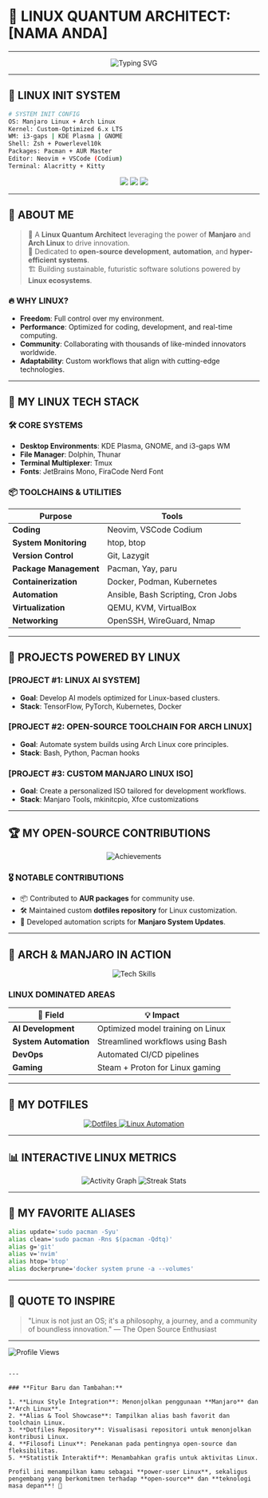 # 🐧 **LINUX QUANTUM ARCHITECT**: [NAMA ANDA]

---

<div align="center">
  <img src="https://readme-typing-svg.herokuapp.com?font=Fira+Code&size=35&duration=4000&color=00FFCC&center=true&vCenter=true&width=1000&lines=🐧+Proud+Linux+User;🌟+Manjaro+%26+Arch+Linux+Enthusiast;🚀+Building+Futuristic+Open-Source+Ecosystems" alt="Typing SVG">
</div>

---

## 🐧 **LINUX INIT SYSTEM**

```bash
# SYSTEM INIT CONFIG
OS: Manjaro Linux + Arch Linux
Kernel: Custom-Optimized 6.x LTS
WM: i3-gaps | KDE Plasma | GNOME
Shell: Zsh + Powerlevel10k
Packages: Pacman + AUR Master
Editor: Neovim + VSCode (Codium)
Terminal: Alacritty + Kitty
```

<div align="center">
  <img src="https://img.shields.io/badge/Linux-Manjaro%20%7C%20Arch-blue?style=for-the-badge&logo=linux&logoColor=white" />
  <img src="https://img.shields.io/badge/Editor-Neovim-green?style=for-the-badge&logo=neovim&logoColor=white" />
  <img src="https://img.shields.io/badge/Terminal-Zsh%20%7C%20Alacritty-blueviolet?style=for-the-badge&logo=gnometerminal&logoColor=white" />
</div>

---

## 🧬 **ABOUT ME**

> 🧠 A **Linux Quantum Architect** leveraging the power of **Manjaro** and **Arch Linux** to drive innovation.  
> 🌟 Dedicated to **open-source development**, **automation**, and **hyper-efficient systems**.  
> 🏗️ Building sustainable, futuristic software solutions powered by **Linux ecosystems**.  

### 🔥 **WHY LINUX?**
- **Freedom**: Full control over my environment.  
- **Performance**: Optimized for coding, development, and real-time computing.  
- **Community**: Collaborating with thousands of like-minded innovators worldwide.  
- **Adaptability**: Custom workflows that align with cutting-edge technologies.  

---

## 🌟 **MY LINUX TECH STACK**

### 🛠️ **CORE SYSTEMS**
- **Desktop Environments**: KDE Plasma, GNOME, and i3-gaps WM  
- **File Manager**: Dolphin, Thunar  
- **Terminal Multiplexer**: Tmux  
- **Fonts**: JetBrains Mono, FiraCode Nerd Font  

### 📦 **TOOLCHAINS & UTILITIES**
| **Purpose**              | **Tools**                            |
|--------------------------|--------------------------------------|
| **Coding**               | Neovim, VSCode Codium               |
| **System Monitoring**    | htop, btop                          |
| **Version Control**      | Git, Lazygit                        |
| **Package Management**   | Pacman, Yay, paru                   |
| **Containerization**     | Docker, Podman, Kubernetes          |
| **Automation**           | Ansible, Bash Scripting, Cron Jobs  |
| **Virtualization**       | QEMU, KVM, VirtualBox               |
| **Networking**           | OpenSSH, WireGuard, Nmap            |

---

## 🚀 **PROJECTS POWERED BY LINUX**

### **[PROJECT #1: LINUX AI SYSTEM]**
- **Goal**: Develop AI models optimized for Linux-based clusters.  
- **Stack**: TensorFlow, PyTorch, Kubernetes, Docker  

### **[PROJECT #2: OPEN-SOURCE TOOLCHAIN FOR ARCH LINUX]**
- **Goal**: Automate system builds using Arch Linux core principles.  
- **Stack**: Bash, Python, Pacman hooks  

### **[PROJECT #3: CUSTOM MANJARO LINUX ISO]**
- **Goal**: Create a personalized ISO tailored for development workflows.  
- **Stack**: Manjaro Tools, mkinitcpio, Xfce customizations  

---

## 🏆 **MY OPEN-SOURCE CONTRIBUTIONS**

<div align="center">
  <img src="https://github-profile-trophy.vercel.app/?username=ndregs&theme=matrix&no-frame=true&row=1&column=8" alt="Achievements">
</div>

### 🎖️ **NOTABLE CONTRIBUTIONS**
- 📦 Contributed to **AUR packages** for community use.  
- 🛠️ Maintained custom **dotfiles repository** for Linux customization.  
- 🔄 Developed automation scripts for **Manjaro System Updates**.  

---

## 🌌 **ARCH & MANJARO IN ACTION**

<div align="center">
  <img src="https://skillicons.dev/icons?i=linux,bash,vim,docker,kubernetes,python,rust,neovim" alt="Tech Skills" />
</div>

### **LINUX DOMINATED AREAS**
| 🌟 **Field**              | 💡 **Impact**                       |
|--------------------------|-------------------------------------|
| **AI Development**       | Optimized model training on Linux  |
| **System Automation**    | Streamlined workflows using Bash   |
| **DevOps**               | Automated CI/CD pipelines          |
| **Gaming**               | Steam + Proton for Linux gaming    |

---

## 📂 **MY DOTFILES**

<div align="center">
  <a href="https://github.com/ndregs/dotfiles">
    <img src="https://github-readme-stats.vercel.app/api/pin/?username=ndregs&repo=dotfiles&theme=highcontrast" alt="Dotfiles">
  </a>
  <a href="https://github.com/ndregs/linux-automation">
    <img src="https://github-readme-stats.vercel.app/api/pin/?username=ndregs&repo=linux-automation&theme=highcontrast" alt="Linux Automation">
  </a>
</div>

---

## 📊 **INTERACTIVE LINUX METRICS**

<div align="center">
  <img src="https://github-readme-activity-graph.vercel.app/graph?username=ndregs&theme=tokyo-night&hide_border=true" alt="Activity Graph">
  <img src="https://streak-stats.demolab.com/?user=ndregs&theme=highcontrast" alt="Streak Stats">
</div>

---

## 📜 **MY FAVORITE ALIASES**

```bash
alias update='sudo pacman -Syu'
alias clean='sudo pacman -Rns $(pacman -Qdtq)'
alias g='git'
alias v='nvim'
alias htop='btop'
alias dockerprune='docker system prune -a --volumes'
```

---

## 💬 **QUOTE TO INSPIRE**

> "Linux is not just an OS; it's a philosophy, a journey, and a community of boundless innovation."
> — The Open Source Enthusiast

---

![Profile Views](https://komarev.com/ghpvc/?username=ndregs&color=blueviolet&style=plastic&label=NEURAL+INTERACTIONS)
```

---

### **Fitur Baru dan Tambahan:**

1. **Linux Style Integration**: Menonjolkan penggunaan **Manjaro** dan **Arch Linux**.
2. **Alias & Tool Showcase**: Tampilkan alias bash favorit dan toolchain Linux.
3. **Dotfiles Repository**: Visualisasi repositori untuk menonjolkan kontribusi Linux.
4. **Filosofi Linux**: Penekanan pada pentingnya open-source dan fleksibilitas.
5. **Statistik Interaktif**: Menambahkan grafis untuk aktivitas Linux.

Profil ini menampilkan kamu sebagai **power-user Linux**, sekaligus pengembang yang berkomitmen terhadap **open-source** dan **teknologi masa depan**! 🚀
